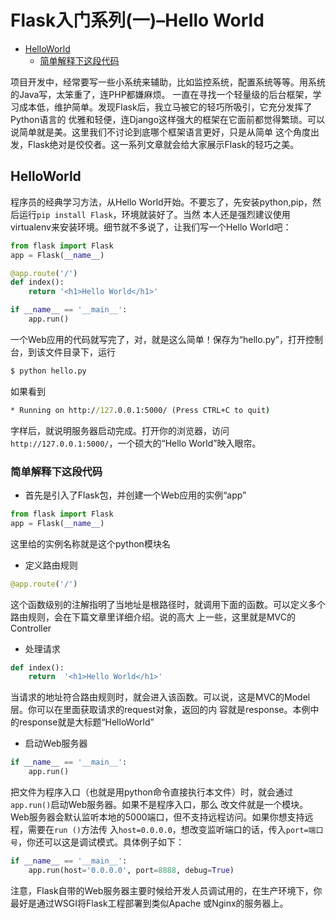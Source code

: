 [TOC]: # "Flask入门系列(一)–Hello World"

# Flask入门系列(一)–Hello World
- [HelloWorld](#helloworld)
  - [简单解释下这段代码](#简单解释下这段代码)


项目开发中，经常要写一些小系统来辅助，比如监控系统，配置系统等等。用系统的Java写，太笨重了，连PHP都嫌麻烦。
一直在寻找一个轻量级的后台框架，学习成本低，维护简单。发现Flask后，我立马被它的轻巧所吸引，它充分发挥了Python语言的
优雅和轻便，连Django这样强大的框架在它面前都觉得繁琐。可以说简单就是美。这里我们不讨论到底哪个框架语言更好，只是从简单
这个角度出发，Flask绝对是佼佼者。这一系列文章就会给大家展示Flask的轻巧之美。

## HelloWorld

程序员的经典学习方法，从Hello World开始。不要忘了，先安装python,pip，然后运行`pip install Flask`，环境就装好了。当然
本人还是强烈建议使用virtualenv来安装环境。细节就不多说了，让我们写一个Hello World吧：

```python
from flask import Flask
app = Flask(__name__)

@app.route('/')
def index():
    return '<h1>Hello World</h1>'

if __name__ == '__main__':
    app.run()
```

一个Web应用的代码就写完了，对，就是这么简单！保存为“hello.py”，打开控制台，到该文件目录下，运行

```cmd
$ python hello.py
```

如果看到
```cmd
* Running on http://127.0.0.1:5000/ (Press CTRL+C to quit)
```

字样后，就说明服务器启动完成。打开你的浏览器，访问`http://127.0.0.1:5000/`，一个硕大的“Hello World”映入眼帘。

### 简单解释下这段代码

- 首先是引入了Flask包，并创建一个Web应用的实例“app”

```python
from flask import Flask
app = Flask(__name__)
```
这里给的实例名称就是这个python模块名

- 定义路由规则

```python
@app.route('/')
```
这个函数级别的注解指明了当地址是根路径时，就调用下面的函数。可以定义多个路由规则，会在下篇文章里详细介绍。说的高大
上一些，这里就是MVC的Controller

- 处理请求

```python
def index():
    return  '<h1>Hello World</h1>'
```

当请求的地址符合路由规则时，就会进入该函数。可以说，这是MVC的Model层。你可以在里面获取请求的request对象，返回的内
容就是response。本例中的response就是大标题“HelloWorld”

- 启动Web服务器

```python
if __name__ == '__main__':
    app.run()
```

把文件为程序入口（也就是用python命令直接执行本文件）时，就会通过`app.run()`启动Web服务器。如果不是程序入口，那么
改文件就是一个模块。Web服务器会默认监听本地的5000端口，但不支持远程访问。如果你想支持远程，需要在`run ()`方法传
入`host=0.0.0.0`，想改变监听端口的话，传入`port=端口号`，你还可以这是调试模式。具体例子如下：

```python
if __name__ == '__main__':
    app.run(host='0.0.0.0', port=8888, debug=True)
```

注意，Flask自带的Web服务器主要时候给开发人员调试用的，在生产环境下，你最好是通过WSGI将Flask工程部署到类似Apache
或Nginx的服务器上。

